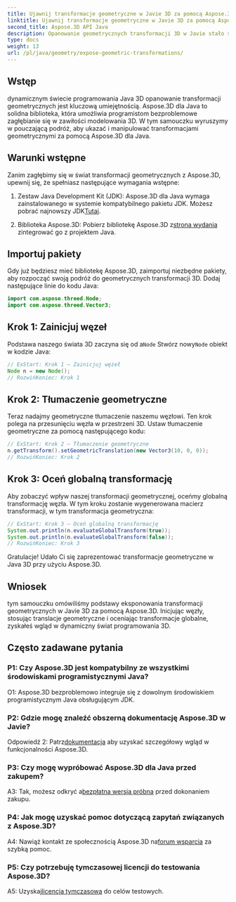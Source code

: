 ```yaml
---
title: Ujawnij transformacje geometryczne w Javie 3D za pomocą Aspose.3D
linktitle: Ujawnij transformacje geometryczne w Javie 3D za pomocą Aspose.3D
second_title: Aspose.3D API Java
description: Opanowanie geometrycznych transformacji 3D w Javie stało się proste dzięki Aspose.3D. Naucz się manipulować węzłami, stosować tłumaczenia i oceniać globalne transformacje.
type: docs
weight: 13
url: /pl/java/geometry/expose-geometric-transformations/
---
```

## Wstęp

dynamicznym świecie programowania Java 3D opanowanie transformacji geometrycznych jest kluczową umiejętnością. Aspose.3D dla Java to solidna biblioteka, która umożliwia programistom bezproblemowe zagłębianie się w zawiłości modelowania 3D. W tym samouczku wyruszymy w pouczającą podróż, aby ukazać i manipulować transformacjami geometrycznymi za pomocą Aspose.3D dla Java.

## Warunki wstępne

Zanim zagłębimy się w świat transformacji geometrycznych z Aspose.3D, upewnij się, że spełniasz następujące wymagania wstępne:

1.  Zestaw Java Development Kit (JDK): Aspose.3D dla Java wymaga zainstalowanego w systemie kompatybilnego pakietu JDK. Możesz pobrać najnowszy JDK[Tutaj](https://www.oracle.com/java/technologies/javase-downloads.html).

2.  Biblioteka Aspose.3D: Pobierz bibliotekę Aspose.3D z[strona wydania](https://releases.aspose.com/3d/java/) zintegrować go z projektem Java.

## Importuj pakiety

Gdy już będziesz mieć bibliotekę Aspose.3D, zaimportuj niezbędne pakiety, aby rozpocząć swoją podróż do geometrycznych transformacji 3D. Dodaj następujące linie do kodu Java:

```java
import com.aspose.threed.Node;
import com.aspose.threed.Vector3;
```

## Krok 1: Zainicjuj węzeł

 Podstawa naszego świata 3D zaczyna się od a`Node` Stwórz nowy`Node` obiekt w kodzie Java:

```java
// ExStart: Krok 1 — Zainicjuj węzeł
Node n = new Node();
// RozwińKoniec: Krok 1
```

## Krok 2: Tłumaczenie geometryczne

Teraz nadajmy geometryczne tłumaczenie naszemu węzłowi. Ten krok polega na przesunięciu węzła w przestrzeni 3D. Ustaw tłumaczenie geometryczne za pomocą następującego kodu:

```java
// ExStart: Krok 2 – Tłumaczenie geometryczne
n.getTransform().setGeometricTranslation(new Vector3(10, 0, 0));
// RozwińKoniec: Krok 2
```

## Krok 3: Oceń globalną transformację

Aby zobaczyć wpływ naszej transformacji geometrycznej, oceńmy globalną transformację węzła. W tym kroku zostanie wygenerowana macierz transformacji, w tym transformacja geometryczna:

```java
// ExStart: Krok 3 – Oceń globalną transformację
System.out.println(n.evaluateGlobalTransform(true));
System.out.println(n.evaluateGlobalTransform(false));
// RozwińKoniec: Krok 3
```

Gratulacje! Udało Ci się zaprezentować transformacje geometryczne w Java 3D przy użyciu Aspose.3D.

## Wniosek

tym samouczku omówiliśmy podstawy eksponowania transformacji geometrycznych w Javie 3D za pomocą Aspose.3D. Inicjując węzły, stosując translacje geometryczne i oceniając transformacje globalne, zyskałeś wgląd w dynamiczny świat programowania 3D.

## Często zadawane pytania

### P1: Czy Aspose.3D jest kompatybilny ze wszystkimi środowiskami programistycznymi Java?

O1: Aspose.3D bezproblemowo integruje się z dowolnym środowiskiem programistycznym Java obsługującym JDK.

### P2: Gdzie mogę znaleźć obszerną dokumentację Aspose.3D w Javie?

 Odpowiedź 2: Patrz[dokumentacja](https://reference.aspose.com/3d/java/) aby uzyskać szczegółowy wgląd w funkcjonalności Aspose.3D.

### P3: Czy mogę wypróbować Aspose.3D dla Java przed zakupem?

 A3: Tak, możesz odkryć a[bezpłatna wersja próbna](https://releases.aspose.com/) przed dokonaniem zakupu.

### P4: Jak mogę uzyskać pomoc dotyczącą zapytań związanych z Aspose.3D?

 A4: Nawiąż kontakt ze społecznością Aspose.3D na[forum wsparcia](https://forum.aspose.com/c/3d/18) za szybką pomoc.

### P5: Czy potrzebuję tymczasowej licencji do testowania Aspose.3D?

 A5: Uzyskaj[licencja tymczasowa](https://purchase.aspose.com/temporary-license/) do celów testowych.
